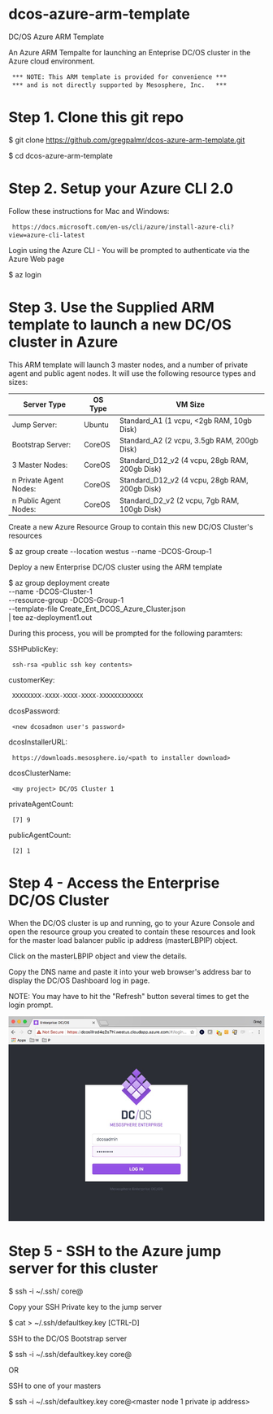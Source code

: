 # dcos-azure-arm-template

DC/OS Azure ARM Template

An Azure ARM Tempalte for launching an Enteprise DC/OS cluster in the Azure cloud environment.

     *** NOTE: This ARM template is provided for convenience ***
     *** and is not directly supported by Mesosphere, Inc.   ***

# Step 1. Clone this git repo

$ git clone https://github.com/gregpalmr/dcos-azure-arm-template.git

$ cd dcos-azure-arm-template

# Step 2. Setup your Azure CLI 2.0

Follow these instructions for Mac and Windows:

     https://docs.microsoft.com/en-us/cli/azure/install-azure-cli?view=azure-cli-latest

Login using the Azure CLI - You will be prompted to authenticate via the Azure Web page

$ az login

# Step 3. Use the Supplied ARM template to launch a new DC/OS cluster in Azure

This ARM template will launch 3 master nodes, and a number of private agent and public agent nodes. It will use the following resource types and sizes:

| Server Type           | OS Type   | VM Size                                              |
| --------------------- | --------- | ---------------------------------------------------- |
|Jump Server:           |Ubuntu     |  Standard_A1     (1 vcpu, <2gb RAM,  10gb Disk)      |
|Bootstrap Server:      |CoreOS     |  Standard_A2     (2 vcpu, 3.5gb RAM, 200gb Disk)     |
|3 Master Nodes:        |CoreOS     |  Standard_D12_v2 (4 vcpu, 28gb RAM,  200gb Disk)     |
|n Private Agent Nodes: |CoreOS     |  Standard_D12_v2 (4 vcpu, 28gb RAM,  200gb Disk)     |
|n Public Agent Nodes:  |CoreOS     |  Standard_D2_v2  (2 vcpu,  7gb RAM,  100gb Disk)     |


Create a new Azure Resource Group to contain this new DC/OS Cluster's resources 

$ az group create --location westus --name <my proj>-DCOS-Group-1

Deploy a new Enterprise DC/OS cluster using the ARM template

$ az group deployment create \
    --name <my proj>-DCOS-Cluster-1 \
    --resource-group <my proj>-DCOS-Group-1 \
    --template-file Create_Ent_DCOS_Azure_Cluster.json \
    | tee az-deployment1.out

During this process, you will be prompted for the following paramters:

SSHPublicKey:

     ssh-rsa <public ssh key contents>

customerKey: 

     XXXXXXXX-XXXX-XXXX-XXXX-XXXXXXXXXXXX

dcosPassword: 

     <new dcosadmon user's password>

dcosInstallerURL: 

     https://downloads.mesosphere.io/<path to installer download>

dcosClusterName: 

     <my project> DC/OS Cluster 1

privateAgentCount:

     [7] 9

publicAgentCount:

     [2] 1


# Step 4 - Access the Enterprise DC/OS Cluster

When the DC/OS cluster is up and running, go to your Azure Console and open the resource group you created to contain these resources and look for the master load balancer public ip address (masterLBPIP) object.

Click on the masterLBPIP object and view the details.

Copy the DNS name and paste it into your web browser's address bar to display the DC/OS Dashboard log in page.

NOTE: You may have to hit the "Refresh" button several times to get the login prompt.

![Alt text](/resources/dcos_azure_login.jpg?raw=true "DC/OS Dashboard Login Screen")

# Step 5 - SSH to the Azure jump server for this cluster

$ ssh -i ~/.ssh/<my priv ssh key> core@<jump-server-public-ip>

Copy your SSH Private key to the jump server

$ cat > ~/.ssh/defaultkey.key
<copy and paste your private ssh key from your laptop>
[CTRL-D]

SSH to the DC/OS Bootstrap server

$ ssh -i ~/.ssh/defaultkey.key core@<bootstrap server private ip address>

OR 

SSH to one of your masters

$ ssh -i ~/.ssh/defaultkey.key core@<master node 1 private ip address>



